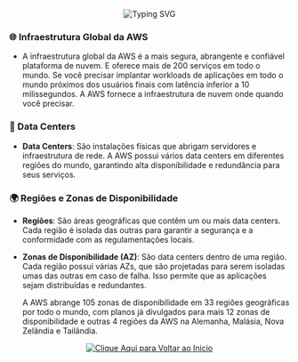 <div align="center">
  <img src="https://readme-typing-svg.herokuapp.com?color=FFB6C1&size=40&center=true&vCenter=true&width=600&lines=✨+Infraestrutura+Global+✨&repeat=true" alt="Typing SVG" />
</div>


### 🌐 Infraestrutura Global da AWS
- A infraestrutura global da AWS é a mais segura, abrangente e confiável plataforma de nuvem. E oferece mais de 200 serviços em todo o mundo. Se você precisar implantar workloads de aplicações em todo o mundo próximos dos usuários finais com latência inferior a 10 milissegundos. A AWS fornece a infraestrutura de nuvem onde quando você precisar.

### 🏢 Data Centers
- **Data Centers**: São instalações físicas que abrigam servidores e infraestrutura de rede. A AWS possui vários data centers em diferentes regiões do mundo, garantindo alta disponibilidade e redundância para seus serviços.

### 🌍 Regiões e Zonas de Disponibilidade

- **Regiões**: São áreas geográficas que contêm um ou mais data centers. Cada região é isolada das outras para garantir a segurança e a conformidade com as regulamentações locais.

- **Zonas de Disponibilidade (AZ)**: São data centers dentro de uma região. Cada região possui várias AZs, que são projetadas para serem isoladas umas das outras em caso de falha. Isso permite que as aplicações sejam distribuídas e redundantes.

    A AWS abrange 105 zonas de disponibilidade em 33 regiões geográficas por todo o mundo, com planos já divulgados para mais 12 zonas de disponibilidade e outras 4 regiões da AWS na Alemanha, Malásia, Nova Zelândia e Tailândia.


<p align="center">
  <a href="https://github.com/samiramedeiros/Santander-Code-Girls-25/blob/main/Modules/Inicio.md">
    <img src="https://readme-typing-svg.herokuapp.com?color=FFB6C1&size=30&center=true&vCenter=true&width=600&lines=✨+Clique+Aqui+para+Voltar+ao+Inicio+✨&repeat=true" alt="Clique Aqui para Voltar ao Inicio" />
  </a>
</p>
